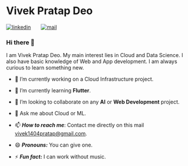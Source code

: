 # Vivek Pratap Deo

[![linkedin](https://github.com/arpit-dwivedi/arpit-dwivedi.github.io/blob/master/assets/img/Webp.net-resizeimage.png)](https://www.linkedin.com/in/vivek-pratap-deo-592277190/)&nbsp;&nbsp;&nbsp;&nbsp;&nbsp;&nbsp;&nbsp;[![mail](https://github.com/arpit-dwivedi/arpit-dwivedi/blob/master/m1.png)](mailto:vivek1404pratap@gmail.com)

### Hi there 👋

I am Vivek Pratap Deo. My main interest lies in Cloud and Data Science. I also have basic knowledge of Web and App development. I am always curious to learn something new.



- 🔭 I’m currently working on a Cloud Infrastructure project.

- 🌱 I’m currently learning **Flutter**.

- 👯 I’m looking to collaborate on any **AI** or **Web Development** project.


- 💬 Ask me about Cloud or ML.

- 📫 ***How to reach me***: Contact me directly on this mail [vivek1404pratap@gmail.com](mailto:vivek1404pratap@gmail.com).

- 😄 ***Pronouns:*** You can give one.

- ⚡ ***Fun fact:*** I can work without music. 


